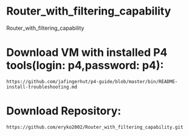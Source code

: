 # Router_with_filtering_capability
Router_with_filtering_capability

# Download VM with installed P4 tools(login: p4,password: p4):
```
https://github.com/jafingerhut/p4-guide/blob/master/bin/README-install-troubleshooting.md
```
# Download Repository:
```
https://github.com/eryko2002/Router_with_filtering_capability.git
```
